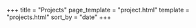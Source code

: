 +++
title = "Projects"
page_template = "project.html"
template = "projects.html"
sort_by = "date"
+++